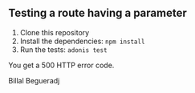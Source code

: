 ## Testing a route having a parameter

1. Clone this repository
2. Install the dependencies: `npm install`
3. Run the tests: `adonis test`

You get a 500 HTTP error code.

Billal Begueradj

